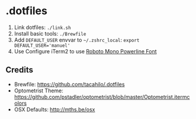 # .dotfiles

1. Link dotfiles: `./link.sh`
2. Install basic tools: `./Brewfile`
3. Add `DEFAULT_USER` envvar to `~/.zshrc_local`: `export DEFAULT_USER='manuel'`
4. Use Configure iTerm2 to use [Roboto Mono Powerline Font](https://github.com/powerline/fonts/tree/master/RobotoMono)

## Credits
* Brewfile: https://github.com/tacahilo/.dotfiles
* Optometrist Theme: https://github.com/pstadler/optometrist/blob/master/Optometrist.itermcolors
* OSX Defaults: http://mths.be/osx
